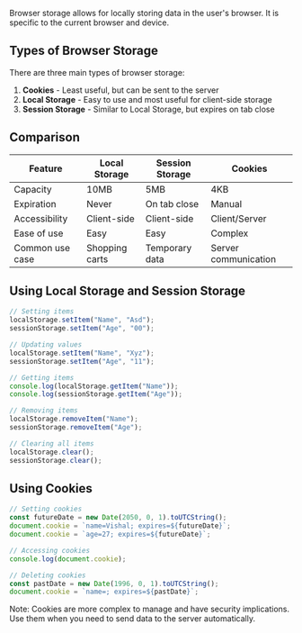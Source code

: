 Browser storage allows for locally storing data in the user's browser. It is specific to the current browser and device.

## Types of Browser Storage

There are three main types of browser storage:

1. **Cookies** - Least useful, but can be sent to the server
2. **Local Storage** - Easy to use and most useful for client-side storage
3. **Session Storage** - Similar to Local Storage, but expires on tab close

## Comparison

| Feature         | Local Storage  | Session Storage | Cookies              |
| --------------- | -------------- | --------------- | -------------------- |
| Capacity        | 10MB           | 5MB             | 4KB                  |
| Expiration      | Never          | On tab close    | Manual               |
| Accessibility   | Client-side    | Client-side     | Client/Server        |
| Ease of use     | Easy           | Easy            | Complex              |
| Common use case | Shopping carts | Temporary data  | Server communication |

## Using Local Storage and Session Storage

```javascript
// Setting items
localStorage.setItem("Name", "Asd");
sessionStorage.setItem("Age", "00");

// Updating values
localStorage.setItem("Name", "Xyz");
sessionStorage.setItem("Age", "11");

// Getting items
console.log(localStorage.getItem("Name"));
console.log(sessionStorage.getItem("Age"));

// Removing items
localStorage.removeItem("Name");
sessionStorage.removeItem("Age");

// Clearing all items
localStorage.clear();
sessionStorage.clear();
```

## Using Cookies

```javascript
// Setting cookies
const futureDate = new Date(2050, 0, 1).toUTCString();
document.cookie = `name=Vishal; expires=${futureDate}`;
document.cookie = `age=27; expires=${futureDate}`;

// Accessing cookies
console.log(document.cookie);

// Deleting cookies
const pastDate = new Date(1996, 0, 1).toUTCString();
document.cookie = `name=; expires=${pastDate}`;
```

Note: Cookies are more complex to manage and have security implications. Use them when you need to send data to the server automatically.